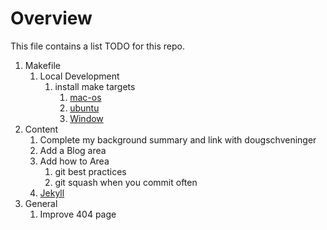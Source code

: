 # Overview

This file contains a list TODO for this repo.

1. Makefile
   1. Local Development
      1. install make targets
         1. [mac-os](https://jekyllrb.com/docs/installation/macos/)
         1. [ubuntu](https://jekyllrb.com/docs/installation/ubuntu/)
         1. [Window](https://jekyllrb.com/docs/installation/windows/)
1. Content
   1. Complete my background summary and link with dougschveninger
   1. Add a Blog area
   1. Add how to Area
      1. git best practices
      1. git squash when you commit often
   1. [Jekyll](https://jekyllrb.com/)
1. General
   1. Improve 404 page
